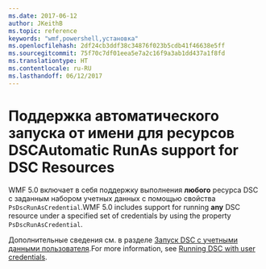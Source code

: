 ```yaml
---
ms.date: 2017-06-12
author: JKeithB
ms.topic: reference
keywords: "wmf,powershell,установка"
ms.openlocfilehash: 2df24cb3ddf38c34876f023b5cdb41f46638e5ff
ms.sourcegitcommit: 75f70c7df01eea5e7a2c16f9a3ab1dd437a1f8fd
ms.translationtype: HT
ms.contentlocale: ru-RU
ms.lasthandoff: 06/12/2017
---
```

# <a name="automatic-runas-support-for-dsc-resources"></a><span data-ttu-id="a4ea0-102">Поддержка автоматического запуска от имени для ресурсов DSC</span><span class="sxs-lookup"><span data-stu-id="a4ea0-102">Automatic RunAs support for DSC Resources</span></span>

<span data-ttu-id="a4ea0-103">WMF 5.0 включает в себя поддержку выполнения **любого** ресурса DSC с заданным набором учетных данных с помощью свойства `PsDscRunAsCredential`.</span><span class="sxs-lookup"><span data-stu-id="a4ea0-103">WMF 5.0 includes support for running **any** DSC resource under a specified set of credentials by using the property `PsDscRunAsCredential`.</span></span> 

<span data-ttu-id="a4ea0-104">Дополнительные сведения см. в разделе [Запуск DSC с учетными данными пользователя](https://msdn.microsoft.com/powershell/dsc/runasuser).</span><span class="sxs-lookup"><span data-stu-id="a4ea0-104">For more information, see [Running DSC with user credentials](https://msdn.microsoft.com/powershell/dsc/runasuser).</span></span>

